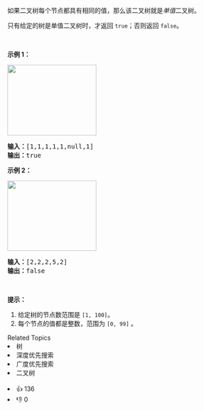 <p>如果二叉树每个节点都具有相同的值，那么该二叉树就是<em>单值</em>二叉树。</p>

<p>只有给定的树是单值二叉树时，才返回&nbsp;<code>true</code>；否则返回 <code>false</code>。</p>

<p>&nbsp;</p>

<p><strong>示例 1：</strong></p>

<p><img alt="" src="https://assets.leetcode-cn.com/aliyun-lc-upload/uploads/2018/12/29/screen-shot-2018-12-25-at-50104-pm.png" style="height: 159px; width: 200px;"></p>

<pre><strong>输入：</strong>[1,1,1,1,1,null,1]
<strong>输出：</strong>true
</pre>

<p><strong>示例 2：</strong></p>

<p><img alt="" src="https://assets.leetcode-cn.com/aliyun-lc-upload/uploads/2018/12/29/screen-shot-2018-12-25-at-50050-pm.png" style="height: 158px; width: 200px;"></p>

<pre><strong>输入：</strong>[2,2,2,5,2]
<strong>输出：</strong>false
</pre>

<p>&nbsp;</p>

<p><strong>提示：</strong></p>

<ol>
	<li>给定树的节点数范围是&nbsp;<code>[1, 100]</code>。</li>
	<li>每个节点的值都是整数，范围为&nbsp;<code>[0, 99]</code>&nbsp;。</li>
</ol>
<div><div>Related Topics</div><div><li>树</li><li>深度优先搜索</li><li>广度优先搜索</li><li>二叉树</li></div></div><br><div><li>👍 136</li><li>👎 0</li></div>